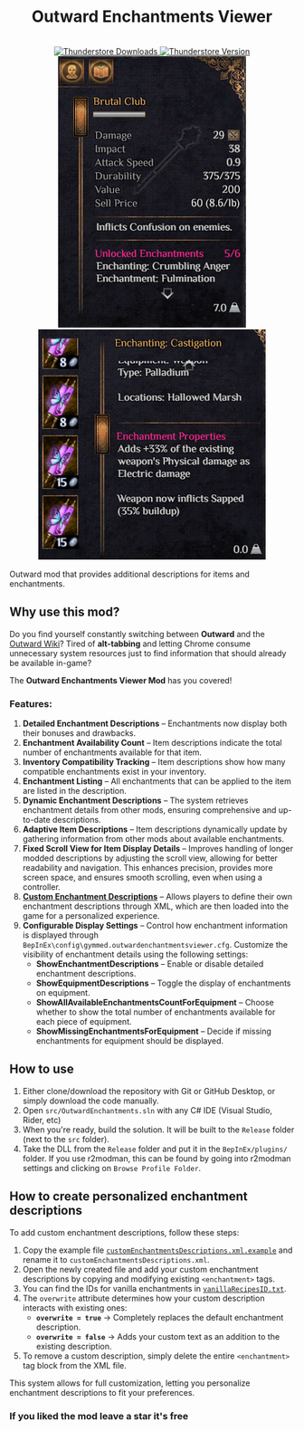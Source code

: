 <h1 align="center">
    Outward Enchantments Viewer
</h1>
<br/>
<div align="center">
	<a href="https://thunderstore.io/c/outward/p/GymMed/Enchantments_Viewer/">
		<img src="https://img.shields.io/thunderstore/dt/GymMed/Enchantments_Viewer" alt="Thunderstore Downloads">
	</a>
	<a href="https://github.com/GymMed/Outward-Enchantments-Viewer/releases/latest">
		<img src="https://img.shields.io/thunderstore/v/GymMed/Enchantments_Viewer" alt="Thunderstore Version">
	</a>
</div>

<div align="center">
  <img src="./preview/images/1.png" alt="Outward added item enchantments description."/>
  <img src="./preview/images/3.png" alt="Outward added enchantment properties description."/>
</div>


Outward mod that provides additional descriptions for items and enchantments.

## Why use this mod?

Do you find yourself constantly switching between **Outward** and the [Outward Wiki](https://outward.fandom.com/wiki/Outward_Wiki)? 
Tired of **alt-tabbing** and letting Chrome consume unnecessary system resources just to find information that should already be available in-game?  

The **Outward Enchantments Viewer Mod** has you covered!  

### Features:

1. **Detailed Enchantment Descriptions** – Enchantments now display both their bonuses and drawbacks.  
2. **Enchantment Availability Count** – Item descriptions indicate the total number of enchantments available for that item.  
3. **Inventory Compatibility Tracking** – Item descriptions show how many compatible enchantments exist in your inventory.  
4. **Enchantment Listing** – All enchantments that can be applied to the item are listed in the description.  
5. **Dynamic Enchantment Descriptions** – The system retrieves enchantment details from other mods, ensuring comprehensive and up-to-date descriptions.  
6. **Adaptive Item Descriptions** – Item descriptions dynamically update by gathering information from other mods about available enchantments.  
7. **Fixed Scroll View for Item Display Details** – Improves handling of longer modded descriptions by adjusting the scroll view, allowing for better readability and navigation. This enhances precision, provides more screen space, and ensures smooth scrolling, even when using a controller. 
8. **[Custom Enchantment Descriptions](#how-to-create-personalized-enchantment-descriptions)** – Allows players to define their own enchantment descriptions through XML, which are then loaded into the game for a personalized experience.  
9. **Configurable Display Settings** – Control how enchantment information is displayed through `BepInEx\config\gymmed.outwardenchantmentsviewer.cfg`. Customize the visibility of enchantment details using the following settings:  
   - **ShowEnchantmentDescriptions** – Enable or disable detailed enchantment descriptions.  
   - **ShowEquipmentDescriptions** – Toggle the display of enchantments on equipment.  
   - **ShowAllAvailableEnchantmentsCountForEquipment** – Choose whether to show the total number of enchantments available for each piece of equipment.  
   - **ShowMissingEnchantmentsForEquipment** – Decide if missing enchantments for equipment should be displayed.  

## How to use

1. Either clone/download the repository with Git or GitHub Desktop, or simply download the code manually.
2. Open `src/OutwardEnchantments.sln` with any C# IDE (Visual Studio, Rider, etc)
3. When you're ready, build the solution. It will be built to the `Release` folder (next to the `src` folder).
4. Take the DLL from the `Release` folder and put it in the `BepInEx/plugins/` folder. If you use r2modman, this can be found by going into r2modman settings and clicking on `Browse Profile Folder`.

## How to create personalized enchantment descriptions  

To add custom enchantment descriptions, follow these steps:  

1. Copy the example file [`customEnchantmentsDescriptions.xml.example`](./customEnchantmentsDescriptions.xml.example) and rename it to `customEnchantmentsDescriptions.xml`.  
2. Open the newly created file and add your custom enchantment descriptions by copying and modifying existing `<enchantment>` tags.  
3. You can find the IDs for vanilla enchantments in [`vanillaRecipesID.txt`](./vanillaRecipesID.txt).  
4. The `overwrite` attribute determines how your custom description interacts with existing ones:  
   - **`overwrite = true`** → Completely replaces the default enchantment description.  
   - **`overwrite = false`** → Adds your custom text as an addition to the existing description.  
5. To remove a custom description, simply delete the entire `<enchantment>` tag block from the XML file.  

This system allows for full customization, letting you personalize enchantment descriptions to fit your preferences.  

### If you liked the mod leave a star it's free
